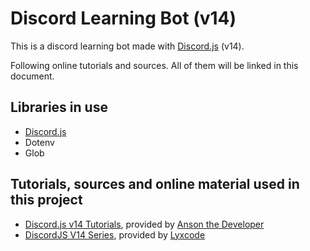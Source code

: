 # Discord Learning Bot (v14)

This is a discord learning bot made with [Discord.js](https://discord.js.org) (v14).

Following online tutorials and sources. All of them will be linked in this document.





## Libraries in use

- [Discord.js](https://discord.js.org)
- Dotenv
- Glob





## Tutorials, sources and online material used in this project

- [Discord.js v14 Tutorials](https://youtube.com/playlist?list=PL_cUvD4qzbkwA7WITceoc2_FFjQsBkwX7), provided by [Anson the Developer](https://www.youtube.com/@ansonthedev)
- [DiscordJS V14 Series](https://www.youtube.com/playlist?list=PLQfxpktrTzhJ4WmZDOTIee3JPVq16DZkX), provided by [Lyxcode](https://www.youtube.com/@Lyx)